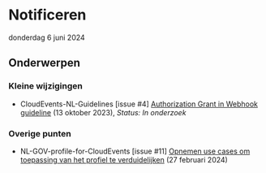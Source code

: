 <!-----------------------------







   :warning: Dit bestand wordt automatisch gegenereerd.
   :warning: Handmatige toevoegingen worden overschreven.







----------------------------->
# Notificeren

donderdag 6 juni 2024
## Onderwerpen

### Kleine wijzigingen
* CloudEvents-NL-Guidelines [issue #4] [Authorization Grant in Webhook guideline](https://github.com/Logius-standaarden/CloudEvents-NL-Guidelines/issues/4) (13 oktober 2023), _Status: In onderzoek_

### Overige punten
* NL-GOV-profile-for-CloudEvents [issue #11] [Opnemen use cases om toepassing van het profiel te verduidelijken](https://github.com/Logius-standaarden/NL-GOV-profile-for-CloudEvents/issues/11) (27 februari 2024)

